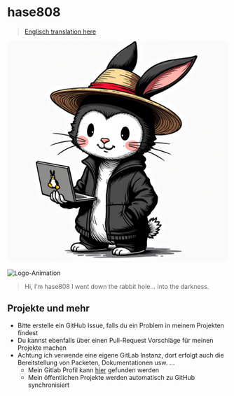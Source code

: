 # hase808

> [Englisch translation here](/README.md)

![Logo](assets/Logo.png)

![Logo-Animation](assets/Logo-Animation.gif)

> Hi, I’m hase808 I went down the rabbit hole... into the darkness.

## Projekte und mehr

- Bitte erstelle ein GitHub Issue, falls du ein Problem in meinem Projekten findest
- Du kannst ebenfalls über einen Pull-Request Vorschläge für meinen Projekte machen
- Achtung ich verwende eine eigene GitLab Instanz, dort erfolgt auch die Bereitstellung von Packeten, Dokumentationen usw. ...
    - Mein Gitlab Profil kann [hier](https://git.unhappy.computer/hase808) gefunden werden
    - Mein öffentlichen Projekte werden automatisch zu GitHub synchronisiert
